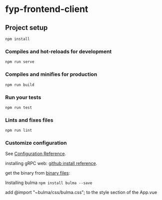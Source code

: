 # fyp-frontend-client

## Project setup
```
npm install
```

### Compiles and hot-reloads for development
```
npm run serve
```

### Compiles and minifies for production
```
npm run build
```

### Run your tests
```
npm run test
```

### Lints and fixes files
```
npm run lint
```

### Customize configuration
See [Configuration Reference](https://cli.vuejs.org/config/).

installing gRPC web: [github install reference](https://github.com/grpc/grpc-web).

get the binary from [binary files](https://github.com/grpc/grpc-web/releases):

Installing bulma `npm install bulma --save`

add @import "~bulma/css/bulma.css"; to the style section of the App.vue


